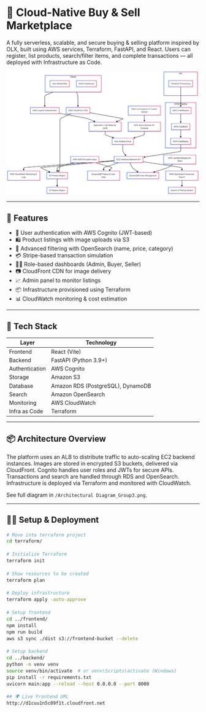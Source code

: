 # 🛒 Cloud-Native Buy & Sell Marketplace

A fully serverless, scalable, and secure buying & selling platform inspired by OLX, built using AWS services, Terraform, FastAPI, and React. Users can register, list products, search/filter items, and complete transactions — all deployed with Infrastructure as Code.

![Architecture](./Architectural%20Diagram_Group3.png)

---

## 🚀 Features

- 🔐 User authentication with AWS Cognito (JWT-based)
- 🛍 Product listings with image uploads via S3
- 🔎 Advanced filtering with OpenSearch (name, price, category)
- 💳 Stripe-based transaction simulation
- 👩‍💻 Role-based dashboards (Admin, Buyer, Seller)
- 📷 CloudFront CDN for image delivery
- 📈 Admin panel to monitor listings
- 📦 Infrastructure provisioned using Terraform
- 📊 CloudWatch monitoring & cost estimation

---

## 🧰 Tech Stack

| Layer            | Technology                               |
|------------------|-------------------------------------------|
| Frontend         | React (Vite)                              |
| Backend          | FastAPI (Python 3.9+)                     |
| Authentication   | AWS Cognito                               |
| Storage          | Amazon S3                                 |
| Database         | Amazon RDS (PostgreSQL), DynamoDB         |
| Search           | Amazon OpenSearch                         |
| Monitoring       | AWS CloudWatch                            |
| Infra as Code    | Terraform                                 |

---

## 📦 Architecture Overview

The platform uses an ALB to distribute traffic to auto-scaling EC2 backend instances. Images are stored in encrypted S3 buckets, delivered via CloudFront. Cognito handles user roles and JWTs for secure APIs. Transactions and search are handled through RDS and OpenSearch. Infrastructure is deployed via Terraform and monitored with CloudWatch.

See full diagram in `/Architectural Diagram_Group3.png`.

---

## 🧑‍💻 Setup & Deployment

```bash
# Move into terraform project
cd terraform/

# Initialize Terraform
terraform init

# Show resources to be created
terraform plan

# Deploy infrastructure
terraform apply -auto-approve

# Setup frontend
cd ../frontend/
npm install
npm run build
aws s3 sync ./dist s3://frontend-bucket --delete

# Setup backend
cd ../backend/
python -m venv venv
source venv/bin/activate  # or venv\Scripts\activate (Windows)
pip install -r requirements.txt
uvicorn main:app --reload --host 0.0.0.0 --port 8000

## 🌍 Live Frontend URL
http://d1cuu1n5c09f1t.cloudfront.net
